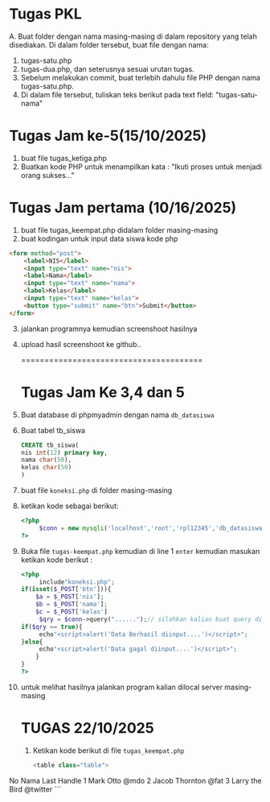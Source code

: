 # Tugas PKL
A. Buat folder dengan nama masing-masing di dalam repository yang telah disediakan.
Di dalam folder tersebut, buat file dengan nama:
1. tugas-satu.php
2. tugas-dua.php, dan seterusnya sesuai urutan tugas.
3. Sebelum melakukan commit, buat terlebih dahulu file PHP dengan nama tugas-satu.php.
4. Di dalam file tersebut, tuliskan teks berikut pada text field:
    "tugas-satu-nama"

# Tugas Jam ke-5(15/10/2025) 
1. buat file tugas_ketiga.php
2. Buatkan kode PHP  untuk menampilkan kata : "Ikuti proses untuk menjadi orang sukses..."



 # Tugas Jam pertama (10/16/2025)
 
1. buat file tugas_keempat.php didalam folder masing-masing
2. buat kodingan untuk input data siswa
   kode php
```html
<form method="post">
    <label>NIS</label>
    <input type="text" name="nis">
    <label>Nama</label>
    <input type="text" name="nama">
    <label>Kelas</label>
    <input type="text" name="kelas">
    <button type="submit" name="btn">Submit</button>
</form>
```
3. jalankan programnya kemudian screenshoot hasilnya
5. upload hasil screenshoot ke github..
   
   =======================================
   # Tugas Jam Ke 3,4 dan 5
1. Buat database di phpmyadmin dengan nama `db_datasiswa`
2. Buat tabel tb_siswa
   ```sql
   CREATE tb_siswa(
   nis int(12) primary key,
   nama char(50),
   kelas char(50)
   )
   ```
3. buat file `koneksi.php` di folder masing-masing
4. ketikan kode sebagai berikut:
   ```php
   <?php
        $conn = new mysqli('localhost','root','rpl12345','db_datasiswa'); // untuk password sesuiakan dengan localserver masing-masing
   ?>
   ```
5. Buka file `tugas-keempat.php` kemudian di line 1 `enter` kemudian masukan ketikan kode berikut :
   ```php
   <?php
        include"koneksi.php";
   if(isset($_POST['btn'])){
       $a = $_POST['nis'];
       $b = $_POST['nama'];
       $c = $_POST['kelas']
        $qry = $conn->query("......");// silahkan kalian buat query di titik-titik..
   if($qry == true){
        echo"<script>alert('Data Berhasil diinput....')</script>";
   }else{
        echo"<script>alert('Data gagal diinput....')</script>";
       }      
   }
   ?>
   ```
6. untuk melihat hasilnya jalankan program kalian dilocal server masing-masing
   # TUGAS 22/10/2025

    1. Ketikan kode berikut di file `tugas_keempat.php`
       ```php
       <table class="table">
  <thead>
    <tr>
      <th scope="col">No</th>
      <th scope="col">Nama</th>
      <th scope="col">Last</th>
      <th scope="col">Handle</th>
    </tr>
  </thead>
  <tbody>
    <tr>
      <th scope="row">1</th>
      <td>Mark</td>
      <td>Otto</td>
      <td>@mdo</td>
    </tr>
    <tr>
      <th scope="row">2</th>
      <td>Jacob</td>
      <td>Thornton</td>
      <td>@fat</td>
    </tr>
    <tr>
      <th scope="row">3</th>
      <td colspan="2">Larry the Bird</td>
      <td>@twitter</td>
    </tr>
  </tbody>
</table>
       ```

